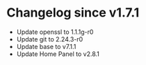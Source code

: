 # Changelog since v1.7.1
- Update openssl to 1.1.1g-r0 
- Update git to 2.24.3-r0 
- Update base to v7.1.1 
- Update Home Panel to v2.8.1 

